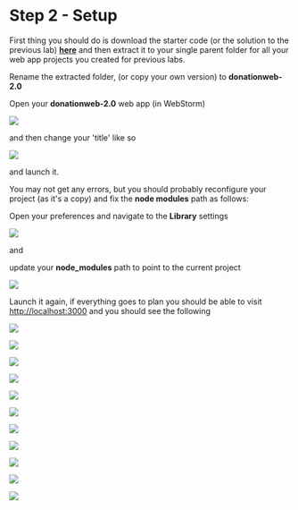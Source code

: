 # Step 2 - Setup

First thing you should do is download the starter code (or the solution to the previous lab) **[here](../zips/donationweb-1.0.solution.zip)** and then extract it to your single parent folder for all your web app projects you created for previous labs. 

Rename the extracted folder, (or copy your own version) to **donationweb-2.0**

Open your **donationweb-2.0** web app (in WebStorm) 

![](../lab03/images/lab02s213.png)

and then change your 'title' like so

![](../lab03/images/lab02s214.png)

and launch it.

You may not get any errors, but you should probably reconfigure your project (as it's a copy) and fix the **node modules** path as follows:

Open your preferences and navigate to the **Library** settings

![](../lab03/images/lab02s211.png)

and

update your **node_modules** path to point to the current project

![](../lab03/images/lab02s212.png)

Launch it again, if everything goes to plan you should be able to visit [http://localhost:3000](http://localhost:3000) and you should see the following

![](../lab03/images/lab02s215.png)


![](../lab03/images/lab02s201.png)

![](../lab03/images/lab02s202.png)

![](../lab03/images/lab02s203.png)

![](../lab03/images/lab02s204.png)

![](../lab03/images/lab02s205.png)

![](../lab03/images/lab02s206.png)

![](../lab03/images/lab02s207.png)

![](../lab03/images/lab02s208.png)

![](../lab03/images/lab02s209.png)

![](../lab03/images/lab02s210.png)